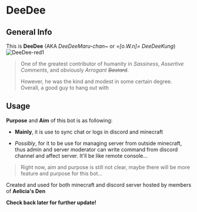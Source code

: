# DeeDee

## General Info
This is **DeeDee** (AKA *DeeDeeMaru-chan~* or *=[o.W.n]= DeeDeeKung*)
![DeeDee-red1](https://user-images.githubusercontent.com/68505570/201479368-ec044b67-3f41-4793-b24d-12b13fa04fe9.png)


> One of the greatest contributor of humanity in *Sassiness*, *Assertive Comments*, and obviously *Arrogant ~~Bastard~~*. 
>
> However, he was the kind and modest in some certain degree. Overall, a good guy to hang out with

## Usage
**Purpose** and **Aim** of this bot is as following:

- **Mainly**, it is use to sync chat or logs in discord and minecraft

- *Possibly*, for it to be use for managing server from outside minecraft, thus admin and server moderator can
write command from discord channel and affect server. It'll be like remote console...

> Right now, aim and purpose is still not clear, maybe there will be more feature and purpose for this bot...

Created and used for both minecraft and discord server hosted by members of **Aelicia's Den**

**Check back later for further update!**
